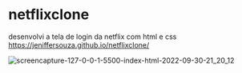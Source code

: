 # netflixclone
desenvolvi a tela de login da netflix com html e css 
https://jeniffersouza.github.io/netflixclone/

![screencapture-127-0-0-1-5500-index-html-2022-09-30-21_20_12](https://user-images.githubusercontent.com/98287941/193375394-524788e6-0b0e-4738-a8dc-ee1a10aa5591.png)
